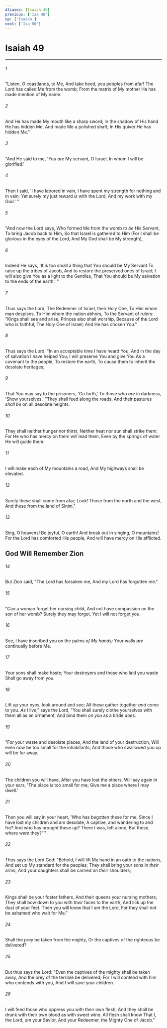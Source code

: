 ```yaml
---
Aliases: [Isaiah 49]
previous: ['Isa 48']
up: ['Isaiah']
next: ['Isa 50']
---
```

# Isaiah 49

***


###### 1 
"Listen, O coastlands, to Me, And take heed, you peoples from afar! The Lord has called Me from the womb; From the matrix of My mother He has made mention of My name. 

###### 2 
And He has made My mouth like a sharp sword; In the shadow of His hand He has hidden Me, And made Me a polished shaft; In His quiver He has hidden Me." 

###### 3 
"And He said to me, 'You _are_ My servant, O Israel, In whom I will be glorified.' 

###### 4 
Then I said, 'I have labored in vain, I have spent my strength for nothing and in vain; Yet surely my just reward _is_ with the Lord, And my work with my God.' " 

###### 5 
"And now the Lord says, Who formed Me from the womb _to be_ His Servant, To bring Jacob back to Him, So that Israel is gathered to Him (For I shall be glorious in the eyes of the Lord, And My God shall be My strength), 

###### 6 
Indeed He says, 'It is too small a thing that You should be My Servant To raise up the tribes of Jacob, And to restore the preserved ones of Israel; I will also give You as a light to the Gentiles, That You should be My salvation to the ends of the earth.' " 

###### 7 
Thus says the Lord, The Redeemer of Israel, their Holy One, To Him whom man despises, To Him whom the nation abhors, To the Servant of rulers: "Kings shall see and arise, Princes also shall worship, Because of the Lord who is faithful, The Holy One of Israel; And He has chosen You." 

###### 8 
Thus says the Lord: "In an acceptable time I have heard You, And in the day of salvation I have helped You; I will preserve You and give You As a covenant to the people, To restore the earth, To cause them to inherit the desolate heritages; 

###### 9 
That You may say to the prisoners, 'Go forth,' To those who _are_ in darkness, 'Show yourselves.' "They shall feed along the roads, And their pastures _shall be_ on all desolate heights. 

###### 10 
They shall neither hunger nor thirst, Neither heat nor sun shall strike them; For He who has mercy on them will lead them, Even by the springs of water He will guide them. 

###### 11 
I will make each of My mountains a road, And My highways shall be elevated. 

###### 12 
Surely these shall come from afar; Look! Those from the north and the west, And these from the land of Sinim." 

###### 13 
Sing, O heavens! Be joyful, O earth! And break out in singing, O mountains! For the Lord has comforted His people, And will have mercy on His afflicted.

## God Will Remember Zion 

###### 14 
But Zion said, "The Lord has forsaken me, And my Lord has forgotten me." 

###### 15 
"Can a woman forget her nursing child, And not have compassion on the son of her womb? Surely they may forget, Yet I will not forget you. 

###### 16 
See, I have inscribed you on the palms _of My hands;_ Your walls _are_ continually before Me. 

###### 17 
Your sons shall make haste; Your destroyers and those who laid you waste Shall go away from you. 

###### 18 
Lift up your eyes, look around and see; All these gather together _and_ come to you. _As_ I live," says the Lord, "You shall surely clothe yourselves with them all as an ornament, And bind them _on you_ as a bride _does._ 

###### 19 
"For your waste and desolate places, And the land of your destruction, Will even now be too small for the inhabitants; And those who swallowed you up will be far away. 

###### 20 
The children you will have, After you have lost the others, Will say again in your ears, 'The place _is_ too small for me; Give me a place where I may dwell.' 

###### 21 
Then you will say in your heart, 'Who has begotten these for me, Since I have lost my children and am desolate, A captive, and wandering to and fro? And who has brought these up? There I was, left alone; But these, where _were_ they?' " 

###### 22 
Thus says the Lord God: "Behold, I will lift My hand in an oath to the nations, And set up My standard for the peoples; They shall bring your sons in _their_ arms, And your daughters shall be carried on _their_ shoulders; 

###### 23 
Kings shall be your foster fathers, And their queens your nursing mothers; They shall bow down to you with _their_ faces to the earth, And lick up the dust of your feet. Then you will know that I _am_ the Lord, For they shall not be ashamed who wait for Me." 

###### 24 
Shall the prey be taken from the mighty, Or the captives of the righteous be delivered? 

###### 25 
But thus says the Lord: "Even the captives of the mighty shall be taken away, And the prey of the terrible be delivered; For I will contend with him who contends with you, And I will save your children. 

###### 26 
I will feed those who oppress you with their own flesh, And they shall be drunk with their own blood as with sweet wine. All flesh shall know That I, the Lord, _am_ your Savior, And your Redeemer, the Mighty One of Jacob."
